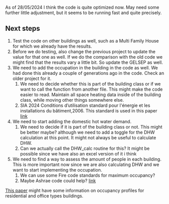 As of 28/05/2024 I think the code is quite optimized now. May need some further little adjustment, but it seems to be running fast and quite precisely.

## Next steps

1. Test the code on other buildings as well, such as a Multi Family House for which we already have the results.
2. Before we do testing, also change the previous project to update the value for that one as well. If we do the comparison with the old code we might find that the results vary a little bit. So update the GELSEP as well.
3. We need to add the occupation in the building in the code as well. We had done this already a couple of generations ago in the code. Check an older project for it.
   1. We need to decide whether this is part of the building class or if we want to call the function from another file. This might make the code easier to read. Maintain all space heating data inside of the building class, while moving other things somewhere else.
   2. SIA 2024 Conditions d’utilisation standard pour l'énergie et les installations du bâtiment,2006. This standard is used in this paper [link](https://www.researchgate.net/publication/312941255_Assessing_the_challenges_of_changing_electricity_demand_profiles_caused_by_evolving_building_stock_and_climatic_conditions_on_distribution_grids)
4. We need to start adding the domestic hot water demand.
   1. We need to decide if it is part of the building class or not. This might be better maybe? although we need to add a toggle for the DHW calculation at this point. It might not always be useful to calculate DHW.
   2. Can we actually call the DHW_calc routine for this? It might be possible since we have also an excel version of it i think
5. We need to find a way to assess the amount of people in each building. This is more important now since we are also calculating DHW and we want to start implementing the occupation.
   1. We can use some Fire code standards for maximum occupancy?
   2. Maybe Ashrae code could help? [link](https://www.ashrae.org/technical-resources/bookstore/standard-90-1)

[This paper](https://www.researchgate.net/publication/276036252_A_Methodology_for_Defining_Electricity_Demand_in_Energy_Simulations_Referred_to_the_Italian_Context) might have some information on occupancy profiles for residential and office types buildings.
